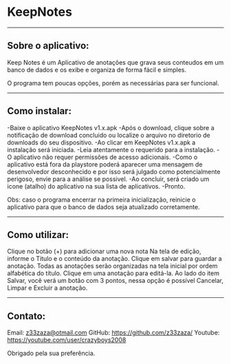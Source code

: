 # KeepNotes
-------------------------------------------------------------------------------
Sobre o aplicativo:
-------------------------------------------------------------------------------

Keep Notes é um Aplicativo de anotações que grava seus conteudos em um banco de dados e os exibe e organiza de forma fácil e simples.

O programa tem poucas opções, porém as necessárias para ser funcional.

-------------------------------------------------------------------------------
Como instalar:
-------------------------------------------------------------------------------

-Baixe o aplicativo KeepNotes v1.x.apk
-Após o download, clique sobre a notificação de download concluido ou localize o arquivo no diretorio de downloads do seu dispositivo.
-Ao clicar em KeepNotes v1.x.apk a instalação será iniciada.
-Leia atentamente o requerido para a instalação.
-O aplicativo não requer permissões de acesso adicionais.
-Como o aplicativo está fora da playstore poderá aparecer uma mensagem de desenvolvedor desconhecido e por isso será julgado como potencialmente perigoso, envie para a análise se possivel.
-Ao concluir, será criado um icone (atalho) do aplicativo na sua lista de aplicativos.
-Pronto.

Obs: caso o programa encerrar na primeira inicialização, 
reinicie o aplicativo para que o banco de dados seja atualizado corretamente.

-------------------------------------------------------------------------------
Como utilizar:
-------------------------------------------------------------------------------

Clique no botão (+) para adicionar uma nova nota
Na tela de edição, informe o Titulo e o conteúdo da anotação.
Clique em salvar para guardar a anotação.
Todas as anotações serão organizadas na tela inicial por ordem alfabética do título.
Clique em uma anotação para editá-la.
Ao lado do item Salvar, você verá um botão com 3 pontos, nessa opção é possível Cancelar, Limpar e Excluir a anotação.

-------------------------------------------------------------------------------
Contato:
-------------------------------------------------------------------------------

Email: z33zaza@otmail.com
GitHub: https://github.com/z33zaza/
Youtube: https://youtube.com/user/crazyboys2008

Obrigado pela sua preferência.


